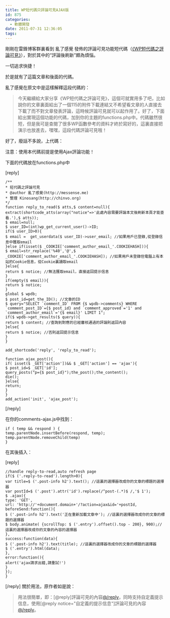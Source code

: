 ```yaml
---
title: WP短代碼只評論可見AJAX版
id: 875
categories:
  - 軟體開發
date: 2011-07-31 12:36:05
tags:
---
```


剛剛在雷鋒博客群裏看到 亂了感覺 發佈的評論可見功能短代碼（[《WP短代碼之評論可見》](http://messense.me/wp-shortcode-of-reply-to-read.html)），對於其中的“評論後刷新”頗為煩惱。

一切追求快捷！

於是就有了這篇文章和後面的代碼。

亂了感覺在原文中是這樣解釋這段代碼的：

> 今天繼續給大家分享《WP短代碼之評論可見》，這個可就實用多了吧，比如說你的文章裏面給出了一個115的附件下載連結又不希望看文章的人直接去下載了而不對文章發表評論，這時候評論可見就可以起作用了。好了，下面給出實現這個功能的代碼，加到你的主題的functions.php中。代碼雖然很短，但是我可是查閱了很多WP函數參考的資料才終於寫好的，這裏直接把演示也放進去，嘿嘿，這段代碼評論可見哦！

好了，廢話不多說，上代碼：
<!--more-->
注意：使用本代碼前提是使用Ajax評論功能！

下面的代碼放在functions.php中

[reply]

```
/**
* 短代碼之評論可見
* @author 亂了感覺(http://messense.me)
* 整理 Kinosang(http://chinvo.org)
*/
function reply_to_read($ atts,$ content=null){
extract(shortcode_atts(array("notice"=>'此處內容需要評論本文後刷新本頁才能查看.'),$ atts));
$ email=null;
$ user_ID=(int)wp_get_current_user()->ID;
if($ user_ID>0){
$ email =  get_userdata($ user_ID)->user_email; //如果用戶已登錄,從登錄信息中獲取email
}else if(isset($ _COOKIE['comment_author_email_'.COOKIEHASH])){
$ email=str_replace('%40','@',$ _COOKIE['comment_author_email_'.COOKIEHASH]); //如果用戶未登錄但電腦上有本站的Cookie信息，從Cookie裏讀取email
}else{
return $ notice; //無法獲取email，直接返回提示信息
}
if(empty($ email)){
return $ notice;
}
global $ wpdb;
$ post_id=get_the_ID(); //文章的ID
$ query="SELECT `comment_ID` FROM {$ wpdb->comments} WHERE `comment_post_ID`={$ post_id} and `comment_approved`='1' and `comment_author_email`='{$ email}' LIMIT 1";
if($ wpdb->get_results($ query)){
return $ content; //查詢到對應的已經審核通過的評論則返回內容
}else{
return $ notice; //否則返回提示信息
}
}

add_shortcode('reply', 'reply_to_read');

function ajax_post(){
if( isset($ _GET['action'])&& $ _GET['action'] == 'ajax'){
$ post_id=$ _GET['id'];
query_posts("p={$ post_id}");the_post();the_content();
die();
}else{
return;
}
}
add_action('init', 'ajax_post');
```

[/reply]

在你的comments-ajax.js中找到：

```
if ( temp && respond ) {
temp.parentNode.insertBefore(respond, temp);
temp.parentNode.removeChild(temp)
}
```

在其後插入：

[reply]

```
//handle reply-to-read,auto refresh page
if($ ('.reply-to-read').length>0){
var title=$ ('.post-info h2').text(); //這裏的選擇器改成你的文章的標題的選擇器
var postId=$ ('.post').attr('id').replace(/^post-(.*)$ /,'$ 1');
$ .ajax({
type: 'GET',
url: 'http://'+document.domain+'/?action=ajax&id='+postId,
beforeSend:function(){
$ ('.post-info h2').text('正在重新加載文章中'); //這裏的選擇器改成你的文章的標題的選擇器
$ body.animate( {scrollTop: $ ('.entry').offset().top - 200}, 900);//這裏的選擇器改成你的文章的內容的選擇器
},
success:function(data){
$ ('.post-info h2').text(title); //這裏的選擇器改成你的文章的標題的選擇器
$ ('.entry').html(data);
},
error:function(){
alert('ajax請求出錯,請重試!')
}
});
}
```

[/reply]
關於用法，原作者如是說：

> 用法很簡單，即：[@reply]評論可見的內容[@/reply](去掉@)，同時支持自定義提示信息，使用[@reply notice="自定義的提示信息"]評論可見的內容[@/reply](同樣要去掉@)。

